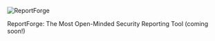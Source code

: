 ![ReportForge](https://github.com/AttackForge/ReportForge/assets/37235370/7b35cc24-4b69-44c2-b147-9db6c2b07ad9)

ReportForge: The Most Open-Minded Security Reporting Tool (coming soon!)
